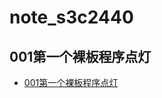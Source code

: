 # note_s3c2440
## 001第一个裸板程序点灯
- [001第一个裸板程序点灯](https://github.com/shengshengyi/note_s3c2440/tree/master/001%E7%AC%AC%E4%B8%80%E4%B8%AA%E8%A3%B8%E6%9D%BF%E7%A8%8B%E5%BA%8F%E7%82%B9%E7%81%AF)
